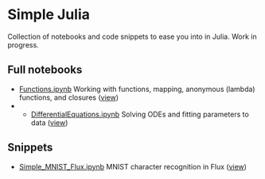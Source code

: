 # Simple Julia

Collection of notebooks and code snippets to ease you into in Julia. Work in progress.

## Full notebooks
* [Functions.ipynb](https://github.com/cptbern/SimpleJulia/blob/main/Functions.ipynb) Working with functions, mapping, anonymous (lambda) functions, and closures ([view](https://nbviewer.org/github/cptbern/SimpleJulia/blob/main/Functions.ipynb))
* * [DifferentialEquations.ipynb](https://github.com/cptbern/SimpleJulia/blob/main/DifferentialEquations.ipynb) Solving ODEs and fitting parameters to data ([view](https://nbviewer.org/github/cptbern/SimpleJulia/blob/main/DifferentialEquations.ipynb))

## Snippets
* [Simple_MNIST_Flux.ipynb](https://github.com/cptbern/SimpleJulia/blob/main/Simple_MNIST_Flux.ipynb) MNIST character recognition in Flux ([view](https://nbviewer.org/github/cptbern/SimpleJulia/blob/main/Simple_MNIST_Flux.ipynb))
